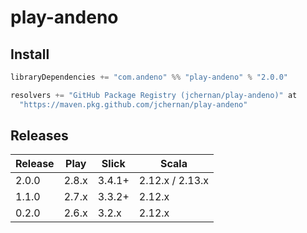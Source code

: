 # play-andeno

## Install

```scala
libraryDependencies += "com.andeno" %% "play-andeno" % "2.0.0"

resolvers += "GitHub Package Registry (jchernan/play-andeno)" at
  "https://maven.pkg.github.com/jchernan/play-andeno"
```

## Releases

| Release | Play  | Slick  | Scala           |
|---------|-------|--------|-----------------|
| 2.0.0   | 2.8.x | 3.4.1+ | 2.12.x / 2.13.x |
| 1.1.0   | 2.7.x | 3.3.2+ | 2.12.x          |
| 0.2.0   | 2.6.x | 3.2.x  | 2.12.x          |
